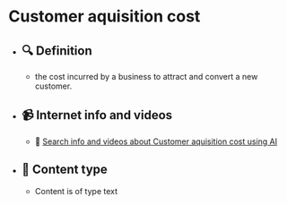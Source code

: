 # Customer aquisition cost
- ## 🔍 Definition
  - the cost incurred by a business to attract and convert a new customer.
- ## 📹 Internet info and videos
  - 🤖 [Search info and videos about Customer aquisition cost using AI](https://www.perplexity.ai/search?q=videos+about+Customer+aquisition+cost:+the+cost+incurred+by+a+business+to+attract+and+convert+a+new+customer.
)
- ## 📰 Content type 
  - Content is of type text
